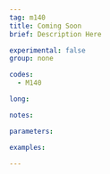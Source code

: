 ```yaml
---
tag: m140
title: Coming Soon
brief: Description Here

experimental: false
group: none

codes:
  - M140

long:

notes:

parameters:

examples:

---
```


